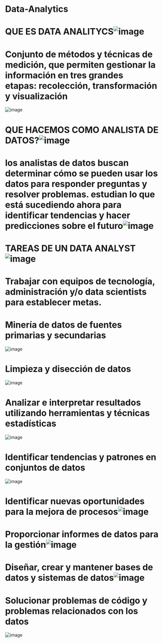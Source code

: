# Data-Analytics

# QUE ES DATA ANALITYCS![image](https://user-images.githubusercontent.com/4399520/204429356-4ea87e9c-5b26-47e4-b499-849f31d3e014.png)

# Conjunto de métodos y técnicas de medición, que permiten gestionar la información en tres grandes etapas: recolección, transformación y visualización
![image](https://user-images.githubusercontent.com/4399520/204429440-af3d6e4f-0bcb-45ea-810e-a86d2519f1c4.png)

# QUE HACEMOS COMO ANALISTA DE DATOS?![image](https://user-images.githubusercontent.com/4399520/204429647-508c3b94-f7bb-4024-b742-21224884f25a.png)

#  los analistas de datos buscan determinar cómo se pueden usar los datos para responder preguntas y resolver problemas. estudian lo que está sucediendo ahora para identificar tendencias y hacer predicciones sobre el futuro![image](https://user-images.githubusercontent.com/4399520/204429666-c1314397-96bf-4687-8202-bacdedac986b.png)

#  TAREAS DE UN DATA ANALYST![image](https://user-images.githubusercontent.com/4399520/204429699-d4271d40-8a59-4490-8104-fb9ee0e5888c.png)

# Trabajar con equipos de tecnología, administración y/o data scientists para establecer metas.
#  Minería de datos de fuentes primarias y secundarias
![image](https://user-images.githubusercontent.com/4399520/204429971-bc07f538-7b1a-4de7-b391-315a9dc6ee66.png)

#  Limpieza y disección de datos
![image](https://user-images.githubusercontent.com/4399520/204430005-68d9ef95-88d9-4103-bbf9-1d6eb4fd9e85.png)

# Analizar e interpretar resultados utilizando herramientas y técnicas estadísticas
![image](https://user-images.githubusercontent.com/4399520/204430079-af0f5b9c-95a3-4888-b80c-c4ff6a3d701b.png)
#  Identificar tendencias y patrones en conjuntos de datos
![image](https://user-images.githubusercontent.com/4399520/204430114-eb6454be-3fd1-4122-9ae5-b52937da3891.png)
#  Identificar nuevas oportunidades para la mejora de procesos![image](https://user-images.githubusercontent.com/4399520/204430135-da5fd9e0-3b6c-4fc4-974f-5948e7358b11.png)
#  Proporcionar informes de datos para la gestión![image](https://user-images.githubusercontent.com/4399520/204430158-7bc53f08-c14f-4047-ad7c-a779c74f59a2.png)
#  Diseñar, crear y mantener bases de datos y sistemas de datos![image](https://user-images.githubusercontent.com/4399520/204430185-3b021394-7ea3-4b29-96ad-332380078c05.png)
#  Solucionar problemas de código y problemas relacionados con los datos
![image](https://user-images.githubusercontent.com/4399520/204430206-9f4c2cff-918c-4f51-829f-953da1d20a57.png)

#
#
#
#
#
#
#
#
